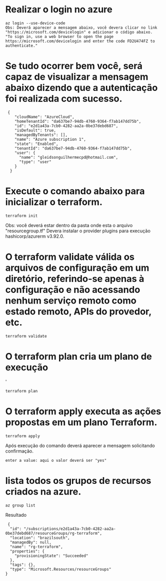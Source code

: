# Realizar o login no azure

```
az login --use-device-code
Obs: Deverá aparecer a mensagem abaixo, você devera clicar no link "https://microsoft.com/devicelogin" e adicionar o código abaixo.
"To sign in, use a web browser to open the page https://microsoft.com/devicelogin and enter the code FD2U474FZ to authenticate."
```

# Se tudo ocorrer bem você, será capaz de visualizar a mensagem abaixo dizendo que a autenticação foi realizada com sucesso.

```
 {
    "cloudName": "AzureCloud",
    "homeTenantId": "da637be7-94db-4760-9364-f7ab147dd75b",
    "id": "e2d1a43a-7cb0-4282-aa2a-0be37debd687",
    "isDefault": true,
    "managedByTenants": [],
    "name": "Azure subscription 1",
    "state": "Enabled",
    "tenantId": "da637be7-94db-4760-9364-f7ab147dd75b",
    "user": {
      "name": "gleidsonguilhermecpd@hotmail.com",
      "type": "user"
    }
  }
```

# Execute o comando abaixo para inicializar o terraform.

```
terraform init
```

Obs: você deverá estar dentro da pasta onde esta o arquivo "resourcegroup.tf"
Devera instalar o provider plugins para execução
hashicorp/azurerm v3.92.0.

# O terraform validate válida os arquivos de configuração em um diretório, referindo-se apenas à configuração e não acessando nenhum serviço remoto como estado remoto, APIs do provedor, etc.

```
terraform validate
```

# O terraform plan cria um plano de execução
'
```
terraform plan
```

# O terraform apply executa as ações propostas em um plano Terraform.

```
terraform apply
```

Após execução do comando deverá aparecer a mensagem solicitando confirmação.

```
enter a value: aqui o valor deverá ser "yes"
```

# lista todos os grupos de recursos criados na azure.

```
az group list
```

Resultado

````
 {
  "id": "/subscriptions/e2d1a43a-7cb0-4282-aa2a-0be37debd687/resourceGroups/rg-terraform",
  "location": "brazilsouth",
  "managedBy": null,
  "name": "rg-terraform",
  "properties": {
    "provisioningState": "Succeeded"
  },
  "tags": {},
  "type": "Microsoft.Resources/resourceGroups"
}
````


